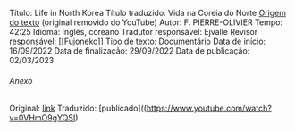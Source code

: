 Título: Life in North Korea
Título traduzido: Vida na Coreia do Norte
[Origem do texto](https://www.youtube.com/watch?v=JS2BK91u69g) (original removido do YouTube)
Autor: F. PIERRE-OLIVIER
Tempo: 42:25
Idioma: Inglês, coreano
Tradutor responsável: Ejvalle
Revisor responsável: [[Fujoneko]]
Tipo de texto: Documentário
Data de início: 16/09/2022
Data de finalização: 29/09/2022
Data de publicação: 02/03/2023

###### Anexo
Original: [link](https://www.youtube.com/watch?v=JS2BK91u69g)
Traduzido: [publicado]((https://www.youtube.com/watch?v=0VHmO9gYQSI)